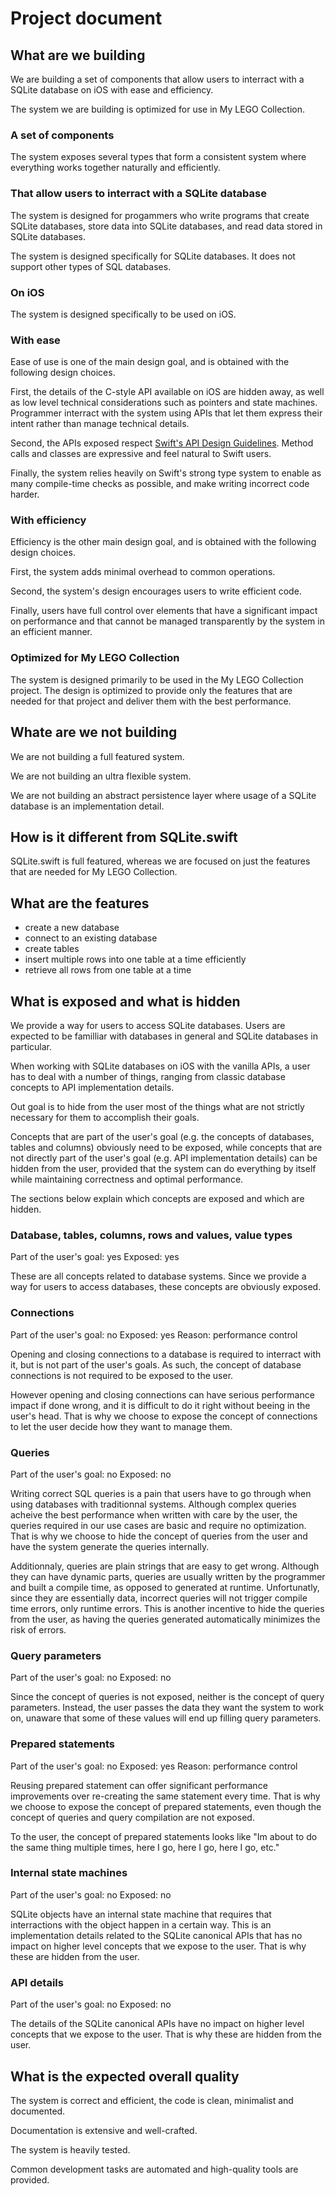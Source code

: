 
# Project document


## What are we building

We are building a set of components that allow users to interract with a SQLite
database on iOS with ease and efficiency.

The system we are building is optimized for use in My LEGO Collection.

### A set of components

The system exposes several types that form a consistent system where everything
works together naturally and efficiently.

### That allow users to interract with a SQLite database

The system is designed for progammers who write programs that create SQLite
databases, store data into SQLite databases, and read data stored in SQLite
databases.

The system is designed specifically for SQLite databases. It does not support
other types of SQL databases.

### On iOS

The system is designed specifically to be used on iOS.

### With ease

Ease of use is one of the main design goal, and is obtained with the following
design choices.

First, the details of the C-style API available on iOS are hidden away, as well
as low level technical considerations such as pointers and state machines.
Programmer interract with the system using APIs that let them express their
intent rather than manage technical details.

Second, the APIs exposed respect [Swift's API Design Guidelines](https://swift.org/documentation/api-design-guidelines/).
Method calls and classes are expressive and feel natural to Swift users.

Finally, the system relies heavily on Swift's strong type system to enable as
many compile-time checks as possible, and make writing incorrect code harder.

### With efficiency

Efficiency is the other main design goal, and is obtained with the following
design choices.

First, the system adds minimal overhead to common operations.

Second, the system's design encourages users to write efficient code.

Finally, users have full control over elements that have a significant impact on
performance and that cannot be managed transparently by the system in an
efficient manner.

### Optimized for My LEGO Collection

The system is designed primarily to be used in the My LEGO Collection project.
The design is optimized to provide only the features that are needed for that 
project and deliver them with the best performance.


## Whate are we not building

We are not building a full featured system.

We are not building an ultra flexible system.

We are not building an abstract persistence layer where usage of a SQLite database is an implementation detail.


## How is it different from SQLite.swift

SQLite.swift is full featured, whereas we are focused on just the features that are needed for My LEGO Collection.


## What are the features

- create a new database
- connect to an existing database
- create tables
- insert multiple rows into one table at a time efficiently
- retrieve all rows from one table at a time


## What is exposed and what is hidden

We provide a way for users to access SQLite databases. Users are expected to be
familliar with databases in general and SQLite databases in particular.

When working with SQLite databases on iOS with the vanilla APIs, a user has to
deal with a number of things, ranging from classic database concepts to API
implementation details.

Out goal is to hide from the user most of the things what are not strictly
necessary for them to accomplish their goals.

Concepts that are part of the user's goal (e.g. the concepts of databases,
tables and columns) obviously need to be exposed, while concepts that are not
directly part of the user's goal (e.g. API implementation details) can be hidden 
from the user, provided that the system can do everything by itself while
maintaining correctness and optimal performance.

The sections below explain which concepts are exposed and which are hidden.

### Database, tables, columns, rows and values, value types

Part of the user's goal: yes
Exposed: yes

These are all concepts related to database systems. Since we provide a way for
users to access databases, these concepts are obviously exposed.

### Connections

Part of the user's goal: no
Exposed: yes
Reason: performance control

Opening and closing connections to a database is required to interract with it,
but is not part of the user's goals. As such, the concept of database connections
is not required to be exposed to the user.

However opening and closing connections can have serious performance impact if
done wrong, and it is difficult to do it right without beeing in the user's head.
That is why we choose to expose the concept of connections to let the user
decide how they want to manage them.

### Queries

Part of the user's goal: no
Exposed: no

Writing correct SQL queries is a pain that users have to go through when using
databases with traditionnal systems. Although complex queries acheive the best 
performance when written with care by the user, the queries required in our use
cases are basic and require no optimization. That is why we choose to hide the
concept of queries from the user and have the system generate the queries
internally.

Additionnaly, queries are plain strings that are easy to get wrong. Although
they can have dynamic parts, queries are usually written by the programmer and
built a compile time, as opposed to generated at runtime. Unfortunatly, since
they are essentially data, incorrect queries will not trigger compile time
errors, only runtime errors. This is another incentive to hide the queries from
the user, as having the queries generated automatically minimizes the risk of
errors.

### Query parameters

Part of the user's goal: no
Exposed: no

Since the concept of queries is not exposed, neither is the concept of query
parameters. Instead, the user passes the data they want the system to work on,
unaware that some of these values will end up filling query parameters.

### Prepared statements

Part of the user's goal: no
Exposed: yes
Reason: performance control

Reusing prepared statement can offer significant performance improvements over
re-creating the same statement every time. That is why we choose to expose the
concept of prepared statements, even though the concept of queries and query 
compilation are not exposed.

To the user, the concept of prepared statements looks like "Im about to do the
same thing multiple times, here I go, here I go, here I go, etc."

### Internal state machines

Part of the user's goal: no
Exposed: no

SQLite objects have an internal state machine that requires that interractions
with the object happen in a certain way. This is an implementation details
related to the SQLite canonical APIs that has no impact on higher level concepts
that we expose to the user. That is why these are hidden from the user.

### API details

Part of the user's goal: no
Exposed: no

The details of the SQLite canonical APIs have no impact on higher level concepts
that we expose to the user. That is why these are hidden from the user.


## What is the expected overall quality

The system is correct and efficient, the code is clean, minimalist and documented.

Documentation is extensive and well-crafted.

The system is heavily tested.

Common development tasks are automated and high-quality tools are provided.
